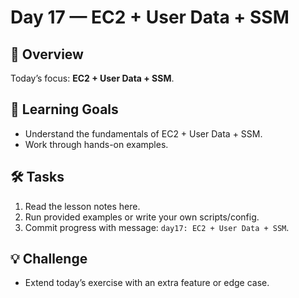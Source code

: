# Day 17 — EC2 + User Data + SSM

## 📖 Overview
Today’s focus: **EC2 + User Data + SSM**.

## 🎯 Learning Goals
- Understand the fundamentals of EC2 + User Data + SSM.
- Work through hands-on examples.

## 🛠️ Tasks
1. Read the lesson notes here.
2. Run provided examples or write your own scripts/config.
3. Commit progress with message: `day17: EC2 + User Data + SSM`.

## 💡 Challenge
- Extend today’s exercise with an extra feature or edge case.
